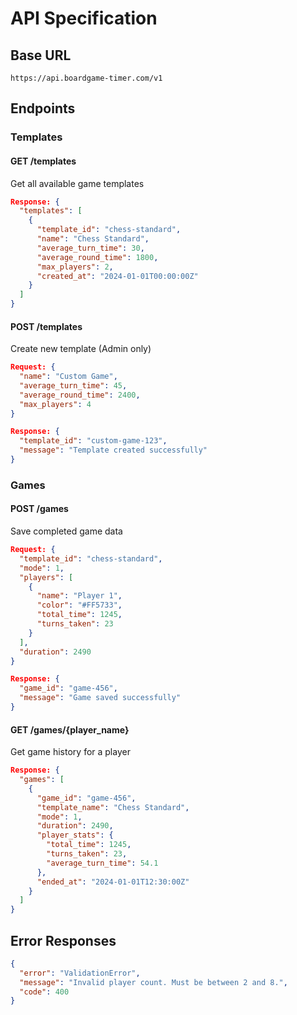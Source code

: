 # API Specification

## Base URL
`https://api.boardgame-timer.com/v1`

## Endpoints

### Templates

#### GET /templates
Get all available game templates
```json
Response: {
  "templates": [
    {
      "template_id": "chess-standard",
      "name": "Chess Standard",
      "average_turn_time": 30,
      "average_round_time": 1800,
      "max_players": 2,
      "created_at": "2024-01-01T00:00:00Z"
    }
  ]
}
```

#### POST /templates
Create new template (Admin only)
```json
Request: {
  "name": "Custom Game",
  "average_turn_time": 45,
  "average_round_time": 2400,
  "max_players": 4
}

Response: {
  "template_id": "custom-game-123",
  "message": "Template created successfully"
}
```

### Games

#### POST /games
Save completed game data
```json
Request: {
  "template_id": "chess-standard",
  "mode": 1,
  "players": [
    {
      "name": "Player 1",
      "color": "#FF5733",
      "total_time": 1245,
      "turns_taken": 23
    }
  ],
  "duration": 2490
}

Response: {
  "game_id": "game-456",
  "message": "Game saved successfully"
}
```

#### GET /games/{player_name}
Get game history for a player
```json
Response: {
  "games": [
    {
      "game_id": "game-456",
      "template_name": "Chess Standard",
      "mode": 1,
      "duration": 2490,
      "player_stats": {
        "total_time": 1245,
        "turns_taken": 23,
        "average_turn_time": 54.1
      },
      "ended_at": "2024-01-01T12:30:00Z"
    }
  ]
}
```

## Error Responses
```json
{
  "error": "ValidationError",
  "message": "Invalid player count. Must be between 2 and 8.",
  "code": 400
}
```